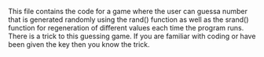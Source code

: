 This file contains the code for a game where the user can guessa number that is generated randomly using the rand() function as well as the srand() 
function for regeneration of different values each time the program runs. There is a trick to this guessing game.
If you are familiar with coding or have been given the key then you know the trick. 
